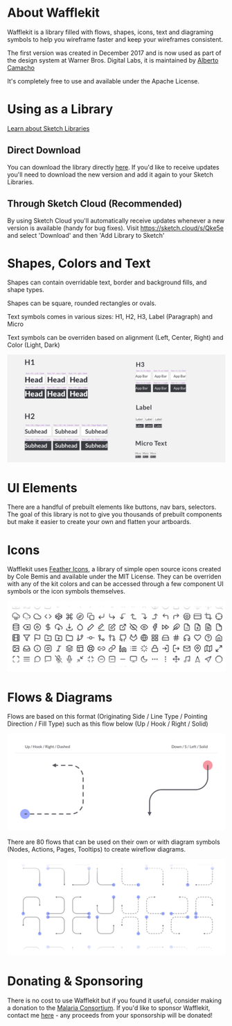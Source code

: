 # About Wafflekit

Wafflekit is a library filled with flows, shapes, icons, text and diagraming symbols to help you wireframe faster and keep your wireframes consistent.

The first version was created in December 2017 and is now used as part of the design system at Warner Bros. Digital Labs, it is maintained by [Alberto Camacho](https://twitter.com/achangeofcoast)

It's completely free to use and available under the Apache License.





# Using as a Library
[Learn about Sketch Libraries](https://sketchapp.com/docs/libraries/adding-libraries)



## Direct Download

You can download the library directly [here](https://github.com/albertocamacho/wafflekit/tree/master/wafflekit). If you'd like to receive updates you'll need to download the new version and add it again to your Sketch Libraries. 



## Through Sketch Cloud (Recommended)

By using Sketch Cloud you'll automatically receive updates whenever a new version is available (handy for bug fixes).
Visit https://sketch.cloud/s/Qke5e and select 'Download' and then 'Add Library to Sketch'





# Shapes, Colors and Text

Shapes can contain overridable text, border and background fills, and shape types.

Shapes can be square, rounded rectangles or ovals.

Text symbols comes in various sizes: H1, H2, H3, Label (Paragraph) and Micro 

Text symbols can be overriden based on alignment (Left, Center, Right) and Color (Light, Dark)

![Text Symbols](markdown_assets/Markdown_Github_Text.png)






# UI Elements

There are a handful of prebuilt elements like buttons, nav bars, selectors. The goal of this library is not to give you thousands of prebuilt components but make it easier to create your own and flatten your artboards.





# Icons

Wafflekit uses [Feather Icons](feathericons.com), a library of simple open source icons created by Cole Bemis and available under the MIT License. They can be overriden with any of the kit colors and can be accessed through a few component UI symbols or the icon symbols themselves.


![Icons](markdown_assets/Markdown_Github_Icons.png)



# Flows & Diagrams

Flows are based on this format (Originating Side / Line Type / Pointing Direction / Fill Type) such as this flow below (Up / Hook / Right / Solid)

![Flow Example](markdown_assets/Markdown_Github_FlowSample.png)


There are 80 flows that can be used on their own or with diagram symbols (Nodes, Actions, Pages, Tooltips) to create wireflow diagrams.

![Flows](markdown_assets/Markdown_Github_Flows.png)




# Donating & Sponsoring



There is no cost to use Wafflekit but if you found it useful, consider making a donation to the [Malaria Consortium](https://www.malariaconsortium.org/support/donate.html). If you'd like to sponsor Wafflekit, contact me [here](https://acamacho.co) - any proceeds from your sponsorship will be donated!



